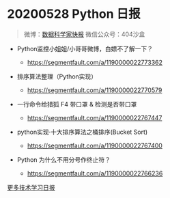 # 20200528 Python 日报
> 微博：[数据科学家快报](https://www.weibo.com/wukehao)
> 微信公众号：404沙盒
- Python监控小姐姐/小哥哥微博，白嫖不了解一下？
  - https://segmentfault.com/a/1190000022773362

- 排序算法整理（Python实现）
  - https://segmentfault.com/a/1190000022770579

- 一行命令给猎狐 F4 带口罩 & 检测是否带口罩
  - https://segmentfault.com/a/1190000022767447

- python实现·十大排序算法之桶排序(Bucket Sort)
  - https://segmentfault.com/a/1190000022767400

- Python 为什么不用分号作终止符？
  - https://segmentfault.com/a/1190000022766236
  
[更多技术学习日报](https://github.com/KehaoWu/dailypython)

